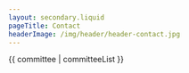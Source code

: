 ```yaml
---
layout: secondary.liquid
pageTitle: Contact
headerImage: /img/header/header-contact.jpg
---
```

{{ committee | committeeList }}
